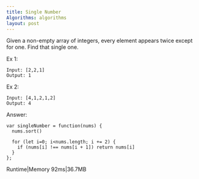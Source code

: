 ```yaml
---
title: Single Number
Algorithms: algorithms
layout: post
---
```


Given a non-empty array of integers, every element appears twice except for one. Find that single one.

Ex 1: 
```
Input: [2,2,1]
Output: 1
```

Ex 2: 
```
Input: [4,1,2,1,2]
Output: 4
```

Answer:
```
var singleNumber = function(nums) {
  nums.sort()

  for (let i=0; i<nums.length; i += 2) {
    if (nums[i] !== nums[i + 1]) return nums[i]
  }
};
```

Runtime|Memory
92ms|36.7MB
